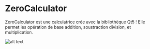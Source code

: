# ZeroCalculator
ZeroCalculator est une calculatrice crée avec la bibliothèque Qt5 ! Elle permet les opération de base addition, soustraction division, et multiplication.

![alt text](https://image.noelshack.com/fichiers/2019/13/3/1553718222-sans-titre.png) 

 

